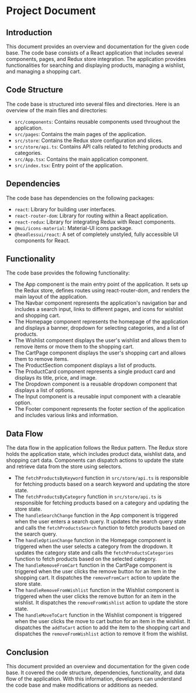 # Project Document

## Introduction
This document provides an overview and documentation for the given code base. The code base consists of a React application that includes several components, pages, and Redux store integration. The application provides functionalities for searching and displaying products, managing a wishlist, and managing a shopping cart.

## Code Structure
The code base is structured into several files and directories. Here is an overview of the main files and directories:

- `src/components`: Contains reusable components used throughout the application.
- `src/pages`: Contains the main pages of the application.
- `src/store`: Contains the Redux store configuration and slices.
- `src/store/api.ts`: Contains API calls related to fetching products and categories.
- `src/App.tsx`: Contains the main application component.
- `src/index.tsx`: Entry point of the application.

## Dependencies
The code base has dependencies on the following packages:

- `react`: Library for building user interfaces.
- `react-router-dom`: Library for routing within a React application.
- `react-redux`: Library for integrating Redux with React components.
- `@mui/icons-material`: Material-UI icons package.
- `@headlessui/react`: A set of completely unstyled, fully accessible UI components for React.

## Functionality
The code base provides the following functionality:

- The App component is the main entry point of the application. It sets up the Redux store, defines routes using react-router-dom, and renders the main layout of the application.
- The Navbar component represents the application's navigation bar and includes a search input, links to different pages, and icons for wishlist and shopping cart.
- The Homepage component represents the homepage of the application and displays a banner, dropdown for selecting categories, and a list of products.
- The Wishlist component displays the user's wishlist and allows them to remove items or move them to the shopping cart.
- The CartPage component displays the user's shopping cart and allows them to remove items.
- The ProductSection component displays a list of products.
- The ProductCard component represents a single product card and displays its title, price, and image.
- The Dropdown component is a reusable dropdown component that displays a list of options.
- The Input component is a reusable input component with a clearable option.
- The Footer component represents the footer section of the application and includes various links and information.

## Data Flow
The data flow in the application follows the Redux pattern. The Redux store holds the application state, which includes product data, wishlist data, and shopping cart data. Components can dispatch actions to update the state and retrieve data from the store using selectors.

- The `fetchProductsByKeyword` function in `src/store/api.ts` is responsible for fetching products based on a search keyword and updating the store state.
- The `fetchProductsByCategory` function in `src/store/api.ts` is responsible for fetching products based on a category and updating the store state.
- The `handleSearchChange` function in the App component is triggered when the user enters a search query. It updates the search query state and calls the `fetchProductsSearch` function to fetch products based on the search query.
- The `handleOptionChange` function in the Homepage component is triggered when the user selects a category from the dropdown. It updates the category state and calls the `fetchProductsCategories` function to fetch products based on the selected category.
- The `handleRemoveFromCart` function in the CartPage component is triggered when the user clicks the remove button for an item in the shopping cart. It dispatches the `removeFromCart` action to update the store state.
- The `handleRemoveFromWishlist` function in the Wishlist component is triggered when the user clicks the remove button for an item in the wishlist. It dispatches the `removeFromWishlist` action to update the store state.
- The `handleMoveToCart` function in the Wishlist component is triggered when the user clicks the move to cart button for an item in the wishlist. It dispatches the `addToCart` action to add the item to the shopping cart and dispatches the `removeFromWishlist` action to remove it from the wishlist.

## Conclusion
This document provided an overview and documentation for the given code base. It covered the code structure, dependencies, functionality, and data flow of the application. With this information, developers can understand the code base and make modifications or additions as needed.
